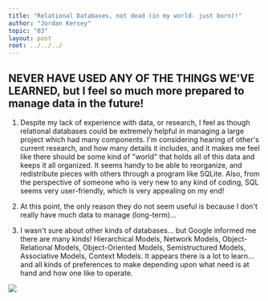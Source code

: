 ```yaml
---
title: "Relational Databases, not dead (in my world- just born)!"
author: "Jordan Kersey"
topic: "03"
layout: post
root: ../../../
---
```


## NEVER HAVE USED ANY OF THE THINGS WE'VE LEARNED, but I feel so much more prepared to manage data in the future!

1. Despite my lack of experience with data, or research, I feel as though relational databases could be extremely helpful in managing a large project which had many components. I'm considering hearing of other's current research, and how many details it includes, and it makes me feel like there should be some kind of "world" that holds all of this data and keeps it all organized.  It seems handy to be able to reorganize, and redistribute pieces with others through a program like SQLite.  Also, from the perspective of someone who is very new to any kind of coding, SQL seems very user-friendly, which is very appealing on my end! 

2. At this point, the only reason they do not seem useful is because I don't really have much data to manage (long-term)...

3. I wasn't sure about other kinds of databases... but Google informed me there are many kinds! Hierarchical Models, Network Models, Object-Relational Models, Object-Oriented Models, Semistructured Models, Associative Models, Context Models. It appears there is a lot to learn... and all kinds of preferences to make depending upon what need is at hand and how one like to operate.




![](http://www.reactiongifs.com/r/rgp.gif)


